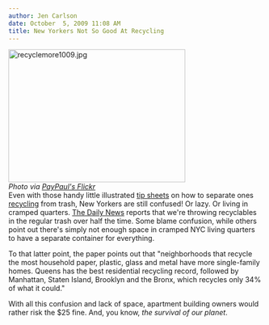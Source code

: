 ```yaml
---
author: Jen Carlson
date: October  5, 2009 11:08 AM
title: New Yorkers Not So Good At Recycling
---
```


<p><span class="mt-enclosure mt-enclosure-image" style="display: inline;"> </span></p><div class="image-right" style=" width:350px; "> <img alt="recyclemore1009.jpg" src="https://web.archive.org/web/20110629084817im_/http://gothamist.com/attachments/arts_jen/recyclemore1009.jpg" width="350" height="263"> <br> <i><span class="photo_caption">Photo via <a href="https://web.archive.org/web/20110629084817/http://www.flickr.com/photos/paypaul/3409586495/">PayPaul&apos;s Flickr</a></span></i></div> Even with those handy little illustrated <a href="https://web.archive.org/web/20110629084817/http://www.nrdc.org/cities/recycling/gnyc.asp?gclid=CJX0oZSRpp0CFdVL5QodsHWt2Q">tip sheets</a> on how to separate ones <a href="https://web.archive.org/web/20110629084817/http://gothamist.com/tags/recycling">recycling</a> from trash, New Yorkers are still confused! Or lazy. Or living in cramped quarters. <a href="https://web.archive.org/web/20110629084817/http://www.nydailynews.com/ny_local/2009/10/04/2009-10-04_how_green_is_my_city_not_too_much_pros_blame_confusion__lack_of_space.html">The Daily News</a> reports that we&apos;re throwing recyclables in the regular trash over half the time. Some blame confusion, while others point out there&apos;s simply not enough space in cramped NYC living quarters to have a separate container for everything.<p></p>

<p>To that latter point, the paper points out that &quot;neighborhoods that recycle the most household paper, plastic, glass and metal have more single-family homes. Queens has the best residential recycling record, followed by Manhattan, Staten Island, Brooklyn and the Bronx, which recycles only 34% of what it could.&quot;</p>

<p>With all this confusion and lack of space, apartment building owners would rather risk the $25 fine. And, you know, <em>the survival of our planet</em>.</p>